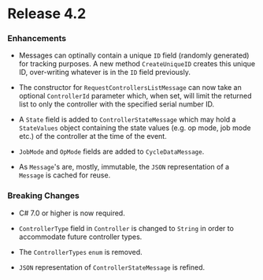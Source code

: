 Release 4.2
===========

### Enhancements

- Messages can optinally contain a unique `ID` field (randomly
  generated) for tracking purposes. A new method `CreateUniqueID`
  creates this unique ID, over-writing whatever is in the `ID`
  field previously.

- The constructor for `RequestControllersListMessage` can now take
  an optional `ControllerId` parameter which, when set, will limit
  the returned list to only the controller with the specified serial
  number ID.

- A `State` field is added to `ControllerStateMessage` which may
  hold a `StateValues` object containing the state values
  (e.g. op mode, job mode etc.) of the controller at the time
  of the event.

- `JobMode` and `OpMode` fields are added to `CycleDataMessage`.

- As `Message`'s are, mostly, immutable, the `JSON` representation
  of a `Message` is cached for reuse.

### Breaking Changes

- C# 7.0 or higher is now required.

- `ControllerType` field in `Controller` is changed to `String` in
  order to accommodate future controller types. 
  
- The `ControllerTypes` `enum` is removed.

- `JSON` representation of `ControllerStateMessage` is refined.
